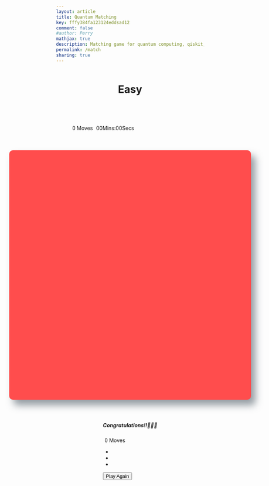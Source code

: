 ```yaml
---
layout: article
title: Quantum Matching
key: fffy384fa123124eddsad12
comment: false
#author: Perry
mathjax: true
description: Matching game for quantum computing, qiskit, silq, and Q#
permalink: /match
sharing: true
---
```


<!-- org code https://codepen.io/sshastri/pen/mjJjWz -->

  <div class="container">

  <h1>Easy</h1>


  <section class="score-panel">
      <ul class="stars">
        <li><i class="fa fa-star"></i></li>
        <li><i class="fa fa-star"></i></li>
        <li><i class="fa fa-star"></i></li>
      </ul>

  <span class="moves">0</span> Moves
      <span><time id="timer">00Mins:00Secs</time></span>
      <div class="restart">
        <i class="fa fa-repeat"></i>
      </div>
    </section>

  <ul class="deck"></ul>

<!-- Modal -->
  <div class="modal fade" id="myModal" tabindex="-1" role="dialog" aria-hidden="true">
      <div class="modal-dialog" role="document">
        <div class="modal-content">
          <div class="modal-header">
            <h5 class="modal-title text-dark" id="exampleModalLongTitle">Congratulations!!🎉🎇🎊</h5>
          </div>
          <div class="modal-body text-dark">
             <span class="moves">0</span> Moves
            <ul class="stars">
              <li><i class="fa fa-star"></i></li>
              <li><i class="fa fa-star"></i></li>
              <li><i class="fa fa-star"></i></li>
            </ul>
          </div>
          <div class="modal-footer">
            <button type="button" class="btn btn-secondary reset" data-dismiss="modal">Play Again</button>
          </div>
        </div>
      </div>
    </div>
  </div>

  <script src="https://code.jquery.com/jquery-3.3.1.min.js" integrity="sha256-FgpCb/KJQlLNfOu91ta32o/NMZxltwRo8QtmkMRdAu8=" crossorigin="anonymous"></script>
  <script src="https://cdnjs.cloudflare.com/ajax/libs/popper.js/1.14.3/umd/popper.min.js" integrity="sha384-ZMP7rVo3mIykV+2+9J3UJ46jBk0WLaUAdn689aCwoqbBJiSnjAK/l8WvCWPIPm49" crossorigin="anonymous"></script>
  <script src="https://stackpath.bootstrapcdn.com/bootstrap/4.1.3/js/bootstrap.min.js" integrity="sha384-ChfqqxuZUCnJSK3+MXmPNIyE6ZbWh2IMqE241rYiqJxyMiZ6OW/JmZQ5stwEULTy" crossorigin="anonymous"></script>

<link rel="stylesheet prefetch" href="https://maxcdn.bootstrapcdn.com/font-awesome/4.6.1/css/font-awesome.min.css">

<style>

html {
    box-sizing: border-box;
}

*,
*::before,
*::after {
    box-sizing: inherit;
}

html,


.container {
    display: flex;
    justify-content: center;
    align-items: center;
    flex-direction: column;
}

/*h1 {
  margin-top: 20px;
    font-family: 'Pacifico', cursive;
    font-weight: 400;
  color:  #ff6600;
}*/


/*
 * Styles for the deck of cards
 */

.deck {
    width: 660px;
    min-height: 680px;
    background: #ff4d4d;
    padding: 32px;
    border-radius: 10px;
    box-shadow: 12px 15px 20px 0 rgba(46, 61, 73, 0.5);
    /*display: flex;*/
    /*flex-wrap: wrap;*/
    justify-content: space-between;
    align-items: center;
    margin: 0 0 3em;
}

.deck .card {
    height: 125px;
    width: 125px;
    background: #999999;
    font-size: 0;
    color: #111111;
    border-radius: 8px;
    cursor: pointer;
    display: flex;
    justify-content: center;
    align-items: center;
    box-shadow: 5px 2px 20px 0 rgba(46, 61, 73, 0.5);
}

.deck .card.open {
    transform: rotateY(0);
    background: #F9A602;
    cursor: default;
}

.deck .card.show {
    font-size: 33px;
}

.deck .card.notMatch {
    background: #99ff66;
}

.deck .card.match {
    cursor: default;
    background: #00e6b8;
    font-size: 33px;
}


/*
 * Styles for the Score Panel
 */

.score-panel {
    text-align: left;
    width: 345px;
  margin:30px 5px 10px 5px;
  padding-left: 10px;
}

.score-panel .stars {
    margin: 0px;
    padding:0px;
    display: inline-block;
}

.score-panel .stars li {
    list-style: none;
    display: inline-block;
}

.score-panel .restart {
    float: right;
    cursor: pointer;
}

#timer{
  margin-left:5px;
  }

.moves{
  font-family: 'Roboto', sans-serif;
  padding-left: 5px;
}



@media screen and (max-width: 690px) {
	.deck{
		width: 600px;
		min-height: 620px;
	}
	.deck .card {
		height: 115px;
		width: 115px;
	}
}

@media screen and (max-width: 615px) {
	.deck {
		width: 550px;
		min-height: 570px;
	}

	.deck .card {
		height: 100px;
		width: 100px;
	}
}

@media screen and (max-width: 550px) {
	.deck {
		width: 500px;
		min-height: 520px;
	}

	.deck .card {
		height: 90px;
		width: 90px;
	}
}
@media screen and (max-width: 500px) {
	.deck {
		width: 400px;
		min-height: 420px;
	}

	.deck .card {
		height: 70px;
		width: 70px;
	}
	.score-panel {
	  font-size: 0.8em;
	  width: 300px;
	}
.score-panel .stars {
		margin-left: 15px;
		padding-left:5px;
		padding-right: 5px;
	}
	.deck .card.show{
		font-size: 27px;
	}
	.deck .card.match {
		font-size: 27px;
	}

}

@media screen and (max-width: 400px) {
	.container {
		font-size: 1.2em;
	}
	.deck {
		width: 350px;
		min-height: 370px;
		padding: 20px;
		margin: 0 0 2em;
	}
	.deck .card {
		height: 65px;
		width: 65px;
	}
	.score-panel {
		width: 350px;
    margin-right: 21px;
    padding:0px;
	}
	.deck .card.show{
		font-size: 22px;
	}
	.deck .card.match {
		font-size: 22px;
	}
}
@media screen and (max-width: 350px) {
	.container {
		font-size: 1em;
	}
/*	header {
		font-size: 3em;
    text-align: center;
	}*/

	.deck {
		width: 300px;
		min-height: 320px;
	}

	.deck .card {
		height: 55px;
		width: 55px;
	}

	.score-panel {
		width: 290px;
    margin-right: 20px;
    padding:0px;
	}
	.deck .card.show{
		font-size: 19px;
	}
	.deck .card.match {
		font-size: 19px;
	}
}

@media screen and (max-width: 300px){
	.container {
		font-size: 0.8em;
	}
/*	header {
		font-size: 2.8em;
    text-align: center;
	}*/

	.deck {
		width: 260px;
		min-height: 300px;
	}

	.deck .card {
		height: 45px;
		width: 45px;
	}

	.score-panel {
 		width: 220px;
		font-size: 0.7em;
    margin-right: 20px;
    padding:0px;
	}
	.deck .card .show{
		font-size: 15px;
	}
	.deck .card.match {
		font-size: 15px;
	}
}

</style>

<script>

// Create a list that holds all of your cards
let cards = [
  "fa fa-paper-plane-o",
  "fa fa-anchor",
  "fa fa-leaf",
  "fa fa-bicycle",
  "fa fa-diamond",
  "fa fa-bomb",
  "fa fa-bolt",
  "fa fa-cube"
];

cards = cards.concat(cards);

//creating an array to check the opneing of cards
let opened = [];

let counter = 0;

let moves = 0;

let stars = document.getElementsByClassName("fa fa-star");
console.log(stars);
let rating = 3;

let shuffledCards;

let hasTheTimerStarted = false;
/*
 * Display the cards on the page
 *   - shuffle the list of cards using the provided "shuffle" method below
 *   - loop through each card and create its HTML
 *   - add each card's HTML to the page
 */

// Shuffle function from http://stackoverflow.com/a/2450976
function shuffle(array) {
  var currentIndex = array.length,
    temporaryValue,
    randomIndex;

  while (currentIndex !== 0) {
    randomIndex = Math.floor(Math.random() * currentIndex);
    currentIndex -= 1;
    temporaryValue = array[currentIndex];
    array[currentIndex] = array[randomIndex];
    array[randomIndex] = temporaryValue;
  }

  return array;
}

// Creation of cards dyanamically
function createCards() {
  
  //Storing the function in a var
  let shuffledCards = shuffle(cards);

  /*Accessing each card using for each loop $ item is the array element i.e its the classname*/
  shuffledCards.forEach(function(item) {
    
    /*Here we are creating li element and appending it to the ul and assiging the card name as a class name to the icon tag*/
    $("ul.deck").append(`<li class='card'><i class="${item}"></i></li>`);
  });
}

//Calling creating cards fuction will create cards dyanamically
createCards();

//Selecting every ele with card class nd binding a click event to each card
$(".card").click(function() {
  
  //Selcting current ele being clicked
  openCards($(this));
  console.log(this);
});

// Creating a function to open cards
function openCards(card) {
  
  /*checking if any card is opened or not if nothing is opened*/
  if (opened.length === 0) {
    
    //push a card into array
    opened.push(card);

    //open the card
    card.toggleClass("open show animated headShake");

    //Calling timer
    if (!hasTheTimerStarted) {
      timer();
      hasTheTimerStarted = true;
    }
  } 
  //if one card has already been pushed
  else if (opened.length === 1 && opened[0][0]!== card[0]) {
    
        //push that card in array
    opened.push(card);
    
    //open that card
    card.toggleClass("open show animated headShake");




    
    //a card will open
    timeOut = setTimeout(checkMatch, 500);
  }
}

/*creating a function to check whether the cards matched or not
when we have two opened cards in an array
*/
function checkMatch() {
  //an array to keep the track of opened cards
  let open = opened;

  open[0].toggleClass("disable");
  moveCounter();

  /*will check the matching of cards using same class name
  open[0][0]means first opned card at index 0
  open[1][0]means second opned card at index 0 
  we are seleting classname of icon tag
  */
  if (
    open[0][0].firstChild.className === open[1][0].firstChild.className &&
    open[0][0] !== open[1][0]
  ) {
    //matching cards
    open[0].toggleClass("match tada");
    open[1].toggleClass("match tada");

    //to stop click event on the opened cards
    open[0].css("pointer-events", "none");
    open[1].css("pointer-events", "none");

    //clear the array for next two cards
    opened = [];
    timeOut2 = setTimeout(matchCounter, 1000);
  } else if (opened.length === 1 && opened[0][0] !== card[0]) {
    opened.toggleClass("disable");
  } else {
    open[0].toggleClass("notMatch");
    open[1].toggleClass("notMatch");
    opened = [];
    setTimeout(function() {
      open[0].toggleClass("open show animated notMatch headShake");
      open[1].toggleClass("open show animated notMatch headShake");
    }, 300);
  }
}

/*creating a counter to check all for all the opened cards
if all the 8 pair matches then create an alert  
*/
function matchCounter() {
  counter++;
  if (counter === 8) {
    shouldTimerTick = false;
    openWinModal();
  }
}

//counting the no of moves
function moveCounter() {
  moves++;

  //accessing moves from span ele n changing the content means counting the moves
  $(".moves").html(moves);
  checkStars();
}

function checkStars() {
  if (moves > 10 && moves < 19) {
    stars[2].style.display = "none";
    rating = 2;
  } else if (moves >= 20) {
    stars[1].style.display = "none";
    rating = 1;
  }
}

  

function openWinModal() {
  const move = document.querySelector(".moves").innerText;
  
  
  if (move > 10 && move < 19) {
    stars[2].style.display = "none";
    rating = 2;
  } else if (moves >= 20) {
    stars[1].style.display = "none";
    rating = 1;
  }
  const times = document.querySelector("#timer").innerText;
  $(".modal-body").html(
    `You completed the game in ${times} . <br></br> You used ${move} moves. <br></br> You get ${rating} stars.`
  );

  document.querySelector(".reset").addEventListener("click", reset);
  $("#myModal").modal("show");
}

function reset() {
  $(".deck").html("");
  opened = [];
  counter = 0;
  moves = -1;
  rating = 3;
  moveCounter();
  shuffledCards = [];
  createCards();
  hasTheTimerStarted = false;
  shouldTimerTick = false;
  t.textContent = "00Mins:00Secs";
  seconds = 0;
  minutes = 0;
  $(".card").click(function() {
    openCards($(this));
  });
  stars[1].style.display = "block";
  stars[2].style.display = "block";
  $("#myModal").css("display", "none");
}

$(".restart").click(function() {
  reset();
});

//Timer
let shouldTimerTick;
let t = document.getElementById("timer"),
  seconds = 0,
  minutes = 0;

function timer() {
  let time;
  shouldTimerTick = true;

  time = setInterval(function() {
    if (shouldTimerTick) {
      (function add() {
        seconds++;
        if (seconds >= 60) {
          seconds = 0;
          minutes++;
        }

        t.textContent =
          (minutes
            ? minutes > 9 ? minutes + "Mins" : "0" + minutes + "Mins"
            : "00Mins") +
          ":" +
          (seconds > 9 ? seconds + "Secs" : "0" + seconds + "Secs");
      })();
    } else {
      clearInterval(time);
    }
  }, 1000);
}


</script>